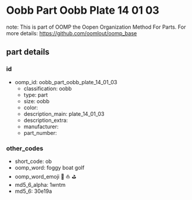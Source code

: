 # Oobb Part Oobb Plate 14 01 03  

note: This is part of OOMP the Oopen Organization Method For Parts. For more details: https://github.com/oomlout/oomp_base

##  part details





### id
* oomp_id: oobb_part_oobb_plate_14_01_03
  * classification: oobb
  * type: part
  * size: oobb
  * color: 
  * description_main: plate_14_01_03
  * description_extra: 
  * manufacturer: 
  * part_number: 

### other_codes
* short_code: ob
* oomp_word: foggy boat golf
* oomp_word_emoji :foggy: :boat: :golf:
* md5_6_alpha: 1wntm
* md5_6: 30e19a